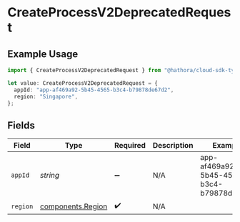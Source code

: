 # CreateProcessV2DeprecatedRequest

## Example Usage

```typescript
import { CreateProcessV2DeprecatedRequest } from "@hathora/cloud-sdk-typescript/models/operations";

let value: CreateProcessV2DeprecatedRequest = {
  appId: "app-af469a92-5b45-4565-b3c4-b79878de67d2",
  region: "Singapore",
};
```

## Fields

| Field                                                  | Type                                                   | Required                                               | Description                                            | Example                                                |
| ------------------------------------------------------ | ------------------------------------------------------ | ------------------------------------------------------ | ------------------------------------------------------ | ------------------------------------------------------ |
| `appId`                                                | *string*                                               | :heavy_minus_sign:                                     | N/A                                                    | app-af469a92-5b45-4565-b3c4-b79878de67d2               |
| `region`                                               | [components.Region](../../models/components/region.md) | :heavy_check_mark:                                     | N/A                                                    |                                                        |